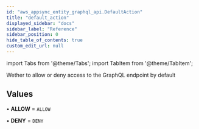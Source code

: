 ```yaml
---
id: "aws_appsync_entity_graphql_api.DefaultAction"
title: "default_action"
displayed_sidebar: "docs"
sidebar_label: "Reference"
sidebar_position: 0
hide_table_of_contents: true
custom_edit_url: null
---
```


import Tabs from '@theme/Tabs';
import TabItem from '@theme/TabItem';

Wether to allow or deny access to the GraphQL endpoint by default

## Values

• **ALLOW** = `ALLOW`

• **DENY** = `DENY`
